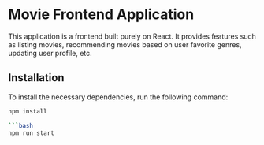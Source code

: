 # Movie Frontend Application

This application is a frontend built purely on React. It provides features such as listing movies, recommending movies based on user favorite genres, updating user profile, etc.

## Installation

To install the necessary dependencies, run the following command:

```bash
npm install

```bash
npm run start 
